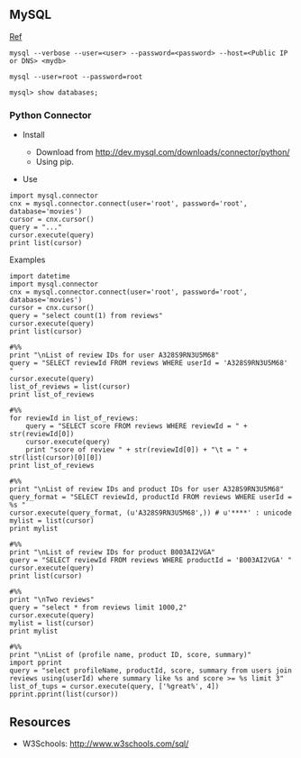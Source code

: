 ## MySQL

[Ref](https://github.com/adparker/GADSLA_1403/wiki/Lesson-03-MySQL-5-Tutorial-01)

```
mysql --verbose --user=<user> --password=<password> --host=<Public IP or DNS> <mydb>
```

```
mysql --user=root --password=root
```

```
mysql> show databases;
```

### Python Connector

* Install
    * Download from http://dev.mysql.com/downloads/connector/python/
    * Using pip.

* Use
```
import mysql.connector
cnx = mysql.connector.connect(user='root', password='root', database='movies')
cursor = cnx.cursor()
query = "..."
cursor.execute(query)
print list(cursor)
```

Examples
```
import datetime
import mysql.connector
cnx = mysql.connector.connect(user='root', password='root', database='movies')
cursor = cnx.cursor()
query = "select count(1) from reviews"
cursor.execute(query)
print list(cursor)

#%%
print "\nList of review IDs for user A328S9RN3U5M68"
query = "SELECT reviewId FROM reviews WHERE userId = 'A328S9RN3U5M68' "
cursor.execute(query)
list_of_reviews = list(cursor)
print list_of_reviews

#%%
for reviewId in list_of_reviews:
    query = "SELECT score FROM reviews WHERE reviewId = " + str(reviewId[0])
    cursor.execute(query)
    print "score of review " + str(reviewId[0]) + "\t = " +  str(list(cursor)[0][0])
print list_of_reviews

#%%
print "\nList of review IDs and product IDs for user A328S9RN3U5M68"
query_format = "SELECT reviewId, productId FROM reviews WHERE userId = %s "
cursor.execute(query_format, (u'A328S9RN3U5M68',)) # u'****' : unicode
mylist = list(cursor)
print mylist

#%%
print "\nList of review IDs for product B003AI2VGA"
query = "SELECT reviewId FROM reviews WHERE productId = 'B003AI2VGA' "
cursor.execute(query)
print list(cursor)

#%%
print "\nTwo reviews"
query = "select * from reviews limit 1000,2"
cursor.execute(query)
mylist = list(cursor)
print mylist

#%%
print "\nList of (profile name, product ID, score, summary)"
import pprint
query = "select profileName, productId, score, summary from users join reviews using(userId) where summary like %s and score >= %s limit 3"
list_of_tups = cursor.execute(query, ['%great%', 4])
pprint.pprint(list(cursor))
```

## Resources
* W3Schools: http://www.w3schools.com/sql/
